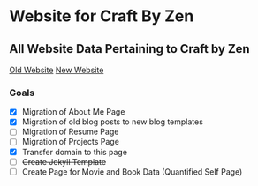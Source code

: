 # Website for Craft By Zen
## All Website Data Pertaining to Craft by Zen

[Old Website](http://craftbyzen.com)
[New Website](http://jermspeaks.github.io)

### Goals
- [x] Migration of About Me Page
- [x] Migration of old blog posts to new blog templates
- [ ] Migration of Resume Page
- [ ] Migration of Projects Page
- [x] Transfer domain to this page
- [ ] ~~Create Jekyll Template~~
- [ ] Create Page for Movie and Book Data (Quantified Self Page)
